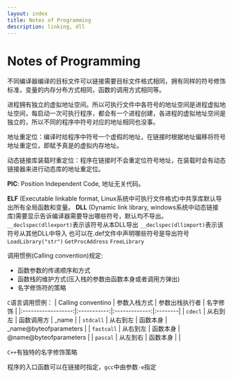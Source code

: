 ```yaml
---
layout: index
title: Notes of Programming
description: linking, dll
---
```


# Notes of Programming

不同编译器编译的目标文件可以链接需要目标文件格式相同，拥有同样的符号修饰标准，变量的内存分布方式相同，函数的调用方式相同等。

进程拥有独立的虚拟地址空间。所以可执行文件中各符号的地址空间是进程虚拟地址空间，每启动一次可执行程序，都会有一个进程创建，各进程的虚拟地址空间是独立的，所以不同的程序中符号对应的地址相同也没事。

地址重定位：编译时给程序中符号一个虚假的地址，在链接时根据地址偏移将符号地址重定位，即赋予真是的虚拟内存地址。

动态链接库装载时重定位：程序在链接时不会重定位符号地址，在装载时会有动态链接器来进行动态库的地址重定位。

**PIC**: Position Independent Code, 地址无关代码。

**ELF** (Executable linkable format, Linux系统中可执行文件格式)中共享库默认导出所有全局函数和变量。
**DLL** (Dynamic link library, windows系统中动态链接库)需要显示告诉编译器需要导出哪些符号，默认均不导出。
`__declspec(dllexport)`表示该符号从本DLL导出
`__declspec(dllimport)`表示该符号从其他DLL中导入
也可以在.def文件中声明哪些符号是导出符号
`LoadLibrary("str")`
`GetProcAddress`
`FreeLibrary`

调用惯例(Calling convention)规定:
- 函数参数的传递顺序和方式
- 函数栈的维护方式(压入栈的参数由函数本身或者调用方弹出)
- 名字修饰符的策略

`C`语言调用惯例：
| Calling conventino | 参数入栈方式 | 参数出栈执行者 | 名字修饰 |
|:------------------:|:-----------:|:-------------:|:--------|
| `cdecl`            | 从右到左     | 函数调用方     | _name |
| `stdcall`          | 从右到左     | 函数本身       | _name@byteofparameters |
| `fastcall`         | 从右到左     | 函数本身       | @name@byteofparameters |
| `pascal`           | 从左到右     | 函数本身       |  |

`C++`有独特的名字修饰策略

程序的入口函数可以在链接时指定，`gcc`中由参数`-e`指定